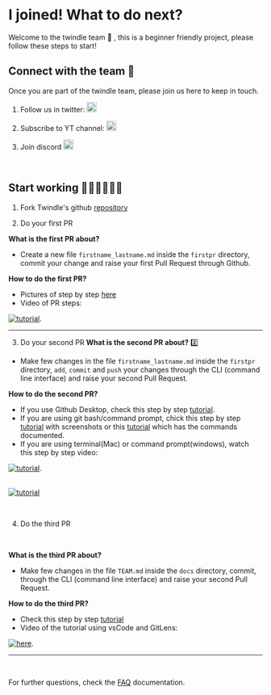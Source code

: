 # I joined! What to do next?

Welcome to the twindle team 🥳 , this is a beginner friendly project, please follow these steps to start!


## Connect with the team 📱

Once you are part of the twindle team, please join us here to keep in touch.

1. Follow us in twitter: [<img src='https://cdn2.iconfinder.com/data/icons/colorful-guache-social-media-logos-1/155/social-media_twitter-512.png' height=20 width=20 />](https://twitter.com/twindleco)

2. Subscribe to YT channel: [<img src ='https://cdn2.iconfinder.com/data/icons/colorful-guache-social-media-logos-1/157/social-media_youtube-512.png'  width=20 height=20 />](https://www.youtube.com/channel/UCKxUmbHq5P5pd5IyUiZ8MHA)

3. Join discord [<img src ='https://cdn2.iconfinder.com/data/icons/colorful-guache-social-media-logos-1/159/social-media_discord-alt-512.png'  width=20 height=20 />](https://discord.gg/rZJxqZ4)

<br>

## Start working 👩🏽‍💻👨🏽‍💻

1. Fork Twindle's github [repository](https://github.com/twindle-co/twindle)

2. Do your first PR

**What is the first PR about?**
- Create a new file `firstname_lastname.md` inside the `firstpr` directory, commit your change and raise your first Pull Request through Github.

**How to do the first PR?**
- Pictures of step by step [here](https://github.com/twindle-co/twindle/issues/57)
- Video of PR steps:   

[![tutorial](https://img.youtube.com/vi/bzaBiQQl6fU/0.jpg)](https://youtu.be/bzaBiQQl6fU).


-----

3. Do your second PR
**What is the second PR about?** 2️⃣
- Make few changes in the file `firstname_lastname.md` inside the `firstpr` directory, `add`, `commit` and `push` your changes through the CLI (command line interface) and raise your second Pull Request. 

**How to do the second PR?**
- If you use Github Desktop, check this step by step [tutorial](https://github.com/twindle-co/twindle/issues/177).
- If you are using git bash/command prompt, chick this step by step [tutorial](https://github.com/twindle-co/twindle/issues/163) with screenshots or this [tutorial](https://github.com/twindle-co/twindle/issues/156) which has the commands documented.
- If you are using terminal(Mac) or command prompt(windows), watch this step by step video:

[![tutorial](https://img.youtube.com/vi/7I9StcZt5cI/0.jpg)](https://youtu.be/7I9StcZt5cI).
<br><br>

[![tutorial](https://img.youtube.com/vi/bPBTumdMhyQ/0.jpg)](https://youtu.be/bPBTumdMhyQ)

<br>


4. Do the third PR
<br>

**What is the third PR about?**
- Make few changes in the file `TEAM.md` inside the `docs` directory, commit, through the CLI (command line interface) and raise your second Pull Request.  


**How to do the third PR?**

- Check this step by step [tutorial](https://github.com/twindle-co/twindle/issues/226)
- Video of the tutorial using vsCode and GitLens:   

[![here](https://img.youtube.com/vi/U2bOwEY-vKo/0.jpg)](https://youtu.be/7I9StcZt5cI).


---
<br>

For further questions, check the [FAQ](https://github.com/twindle-co/twindle/blob/main/docs/FAQ.md) documentation.